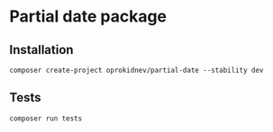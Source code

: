 # Partial date package

## Installation
```
composer create-project oprokidnev/partial-date --stability dev
```

## Tests
```
composer run tests
```
